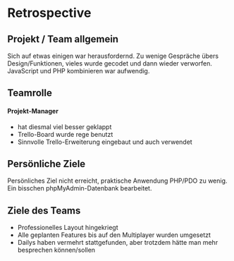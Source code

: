# Retrospective

## Projekt / Team allgemein

Sich auf etwas einigen war herausfordernd. Zu wenige Gespräche übers Design/Funktionen, vieles wurde gecodet und dann wieder verworfen.
JavaScript und PHP kombinieren war aufwendig.

## Teamrolle

#### Projekt-Manager 
- hat diesmal viel besser geklappt
- Trello-Board wurde rege benutzt
- Sinnvolle Trello-Erweiterung eingebaut und auch verwendet

## Persönliche Ziele

Persönliches Ziel nicht erreicht, praktische Anwendung PHP/PDO zu wenig. Ein bisschen phpMyAdmin-Datenbank bearbeitet.

## Ziele des Teams

- Professionelles Layout hingekriegt
- Alle geplanten Features bis auf den Multiplayer wurden umgesetzt
- Dailys haben vermehrt stattgefunden, aber trotzdem hätte man mehr besprechen können/sollen
